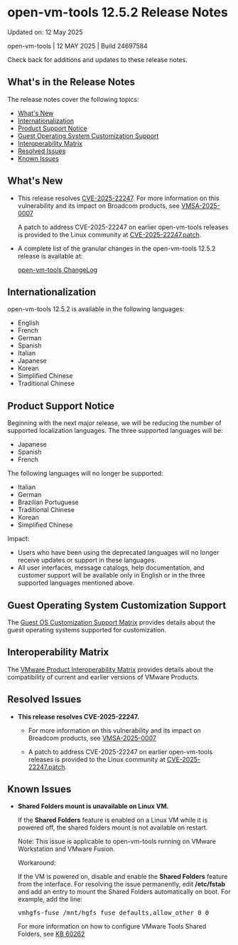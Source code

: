#                      open-vm-tools 12.5.2 Release Notes

Updated on: 12 May 2025

open-vm-tools | 12 MAY 2025 | Build 24697584

Check back for additions and updates to these release notes.

## What's in the Release Notes

The release notes cover the following topics:

* [What's New](#whatsnew) 
* [Internationalization](#i18n) 
* [Product Support Notice](#suppnote)
* [Guest Operating System Customization Support](#guestop) 
* [Interoperability Matrix](#interop) 
* [Resolved Issues](#resolvedissues) 
* [Known Issues](#knownissues)

## <a id="whatsnew" name="whatsnew"></a>What's New


*   This release resolves [CVE-2025-22247](https://cve.mitre.org/cgi-bin/cvename.cgi?name=CVE-2025-22247). For more information on this vulnerability and its impact on Broadcom products, see [VMSA-2025-0007](https://support.broadcom.com/web/ecx/support-content-notification/-/external/content/SecurityAdvisories/0/25683)

    A patch to address CVE-2025-22247 on earlier open-vm-tools releases is provided to the Linux community at [CVE-2025-22247.patch](https://github.com/vmware/open-vm-tools/tree/CVE-2025-22247.patch).

*   A complete list of the granular changes in the open-vm-tools 12.5.2 release is available at:

    [open-vm-tools ChangeLog](https://github.com/vmware/open-vm-tools/blob/stable-12.5.2/open-vm-tools/ChangeLog)

## <a id="i18n" name="i18n"></a>Internationalization

open-vm-tools 12.5.2 is available in the following languages:

* English
* French
* German
* Spanish
* Italian
* Japanese
* Korean
* Simplified Chinese
* Traditional Chinese

## <a id="suppnote" name="suppnote"></a>Product Support Notice

Beginning with the next major release, we will be reducing the number of supported localization languages.  The three supported languages will be:
  * Japanese
  * Spanish
  * French

The following languages will no longer be supported:
  * Italian
  * German
  * Brazilian Portuguese
  * Traditional Chinese
  * Korean
  * Simplified Chinese

Impact:
  * Users who have been using the deprecated languages will no longer receive updates or support in these languages.
  * All user interfaces, message catalogs, help documentation, and customer support will be available only in English or in the three supported languages mentioned above.

## <a id="guestop" name="guestop"></a>Guest Operating System Customization Support

The [Guest OS Customization Support Matrix](http://partnerweb.vmware.com/programs/guestOS/guest-os-customization-matrix.pdf) provides details about the guest operating systems supported for customization.


## <a id="interop" name="interop"></a>Interoperability Matrix

The [VMware Product Interoperability Matrix](http://partnerweb.vmware.com/comp_guide2/sim/interop_matrix.php) provides details about the compatibility of current and earlier versions of VMware Products. 

## <a id="resolvedissues" name ="resolvedissues"></a> Resolved Issues

*   **This release resolves CVE-2025-22247.**

    * For more information on this vulnerability and its impact on Broadcom products, see [VMSA-2025-0007](https://support.broadcom.com/web/ecx/support-content-notification/-/external/content/SecurityAdvisories/0/25683)

    * A patch to address CVE-2025-22247 on earlier open-vm-tools releases is provided to the Linux community at [CVE-2025-22247.patch](https://github.com/vmware/open-vm-tools/tree/CVE-2025-22247.patch).

## <a id="knownissues" name="knownissues"></a>Known Issues

*   **Shared Folders mount is unavailable on Linux VM.**

    If the **Shared Folders** feature is enabled on a Linux VM while it is powered off, the shared folders mount is not available on restart.

    Note: This issue is applicable to open-vm-tools running on VMware Workstation and VMware Fusion.

    Workaround:

    If the VM is powered on, disable and enable the **Shared Folders** feature from the interface. For resolving the issue permanently, edit **/etc/fstab** and add an entry to mount the Shared Folders automatically on boot.  For example, add the line:

    <tt>vmhgfs-fuse   /mnt/hgfs    fuse    defaults,allow_other    0    0</tt>

    For more information on how to configure VMware Tools Shared Folders, see [KB 60262](https://kb.vmware.com/s/article/60262)
